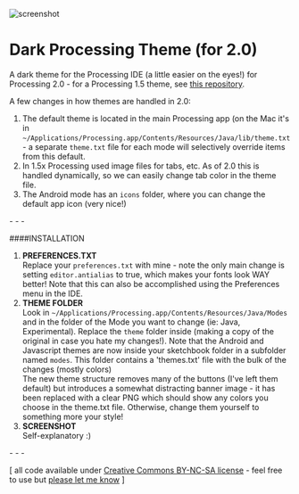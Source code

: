 ![screenshot](https://raw.github.com/jeffThompson/DarkProcessingTheme_2.0/master/screenshot.png)

Dark Processing Theme (for 2.0)
===================

A dark theme for the Processing IDE (a little easier on the eyes!) for Processing 2.0 - for a Processing 1.5 theme, see [this repository](https://github.com/jeffThompson/DarkProcessingTheme).

A few changes in how themes are handled in 2.0:
1. The default theme is located in the main Processing app (on the Mac it's in `~/Applications/Processing.app/Contents/Resources/Java/lib/theme.txt` - a separate `theme.txt` file for each mode will selectively override items from this default.
2. In 1.5x Processing used image files for tabs, etc. As of 2.0 this is handled dynamically, so we can easily change tab color in the theme file.
3. The Android mode has an `icons` folder, where you can change the default app icon (very nice!)

\- \- \-

####INSTALLATION
1. **PREFERENCES.TXT**  
Replace your `preferences.txt` with mine - note the only main change is setting `editor.antialias` to true, which makes your fonts look WAY better!  Note that this can also be accomplished using the Preferences menu in the IDE.
2. **THEME FOLDER**  
Look in `~/Applications/Processing.app/Contents/Resources/Java/Modes` and in the folder of the Mode you want to change (ie: Java, Experimental).  Replace the `theme` folder inside (making a copy of the original in case you hate my changes!). Note that the Android and Javascript themes are now inside your sketchbook folder in a subfolder named `modes`.
This folder contains a 'themes.txt' file with the bulk of the changes (mostly colors)  
The new theme structure removes many of the buttons (I've left them default) but introduces a somewhat distracting banner image - it has been replaced with a clear PNG which should show any colors you choose in the theme.txt file. Otherwise, change them yourself to something more your style!
3. **SCREENSHOT**  
Self-explanatory :)

\- \- \-

\[ all code available under [Creative Commons BY-NC-SA license](http://creativecommons.org/licenses/by-nc-sa/3.0/) - feel free to use but [please let me know](http://www.jeffreythompson.org) \]
